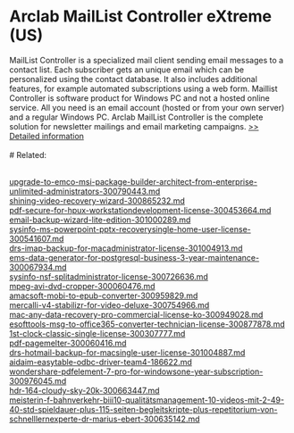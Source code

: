 # Arclab MailList Controller eXtreme (US)
MailList Controller is a specialized mail client sending email messages to a contact list. Each subscriber gets an unique email which can be personalized using the contact database. It also includes additional features, for example automated subscriptions using a web form. Maillist Controller is software product for Windows PC and not a hosted online service. All you need is an email account (hosted or from your own server) and a regular Windows PC. Arclab MailList Controller is the complete solution for newsletter mailings and email marketing campaigns.
[>> Detailed information](https://secure.shareit.com/shareit/product.html?productid=300012325&affiliateid=200057808)<br/><br/># Related:

<br />[upgrade-to-emco-msi-package-builder-architect-from-enterprise-unlimited-administrators-300790443.md](https://github.com/downloadplanet/downloadplanet/blob/main/upgrade-to-emco-msi-package-builder-architect-from-enterprise-unlimited-administrators-300790443.md)<br />[shining-video-recovery-wizard-300865232.md](https://github.com/downloadplanet/downloadplanet/blob/main/shining-video-recovery-wizard-300865232.md)<br />[pdf-secure-for-hpux-workstationdevelopment-license-300453664.md](https://github.com/downloadplanet/downloadplanet/blob/main/pdf-secure-for-hpux-workstationdevelopment-license-300453664.md)<br />[email-backup-wizard-lite-edition-301000289.md](https://github.com/downloadplanet/downloadplanet/blob/main/email-backup-wizard-lite-edition-301000289.md)<br />[sysinfo-ms-powerpoint-pptx-recoverysingle-home-user-license-300541607.md](https://github.com/downloadplanet/downloadplanet/blob/main/sysinfo-ms-powerpoint-pptx-recoverysingle-home-user-license-300541607.md)<br />[drs-imap-backup-for-macadministrator-license-301004913.md](https://github.com/downloadplanet/downloadplanet/blob/main/drs-imap-backup-for-macadministrator-license-301004913.md)<br />[ems-data-generator-for-postgresql-business-3-year-maintenance-300067934.md](https://github.com/downloadplanet/downloadplanet/blob/main/ems-data-generator-for-postgresql-business-3-year-maintenance-300067934.md)<br />[sysinfo-nsf-splitadministrator-license-300726636.md](https://github.com/downloadplanet/downloadplanet/blob/main/sysinfo-nsf-splitadministrator-license-300726636.md)<br />[mpeg-avi-dvd-cropper-300060476.md](https://github.com/downloadplanet/downloadplanet/blob/main/mpeg-avi-dvd-cropper-300060476.md)<br />[amacsoft-mobi-to-epub-converter-300959829.md](https://github.com/downloadplanet/downloadplanet/blob/main/amacsoft-mobi-to-epub-converter-300959829.md)<br />[mercalli-v4-stabilizr-for-video-deluxe-300754966.md](https://github.com/downloadplanet/downloadplanet/blob/main/mercalli-v4-stabilizr-for-video-deluxe-300754966.md)<br />[mac-any-data-recovery-pro-commercial-license-ko-300949028.md](https://github.com/downloadplanet/downloadplanet/blob/main/mac-any-data-recovery-pro-commercial-license-ko-300949028.md)<br />[esofttools-msg-to-office365-converter-technician-license-300877878.md](https://github.com/downloadplanet/downloadplanet/blob/main/esofttools-msg-to-office365-converter-technician-license-300877878.md)<br />[1st-clock-classic-single-license-300307777.md](https://github.com/downloadplanet/downloadplanet/blob/main/1st-clock-classic-single-license-300307777.md)<br />[pdf-pagemelter-300060416.md](https://github.com/downloadplanet/downloadplanet/blob/main/pdf-pagemelter-300060416.md)<br />[drs-hotmail-backup-for-macsingle-user-license-301004887.md](https://github.com/downloadplanet/downloadplanet/blob/main/drs-hotmail-backup-for-macsingle-user-license-301004887.md)<br />[aidaim-easytable-odbc-driver-team4-186622.md](https://github.com/downloadplanet/downloadplanet/blob/main/aidaim-easytable-odbc-driver-team4-186622.md)<br />[wondershare-pdfelement-7-pro-for-windowsone-year-subscription-300976045.md](https://github.com/downloadplanet/downloadplanet/blob/main/wondershare-pdfelement-7-pro-for-windowsone-year-subscription-300976045.md)<br />[hdr-164-cloudy-sky-20k-300663447.md](https://github.com/downloadplanet/downloadplanet/blob/main/hdr-164-cloudy-sky-20k-300663447.md)<br />[meisterin-f-bahnverkehr-biii10-qualitätsmanagement-10-videos-mit-2-49-40-std-spieldauer-plus-115-seiten-begleitskripte-plus-repetitorium-von-schnelllernexperte-dr-marius-ebert-300635142.md](https://github.com/downloadplanet/downloadplanet/blob/main/meisterin-f-bahnverkehr-biii10-qualitätsmanagement-10-videos-mit-2-49-40-std-spieldauer-plus-115-seiten-begleitskripte-plus-repetitorium-von-schnelllernexperte-dr-marius-ebert-300635142.md)